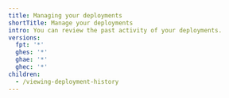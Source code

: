 ```yaml
---
title: Managing your deployments
shortTitle: Manage your deployments
intro: You can review the past activity of your deployments.
versions:
  fpt: '*'
  ghes: '*'
  ghae: '*'
  ghec: '*'
children:
  - /viewing-deployment-history
---
```


